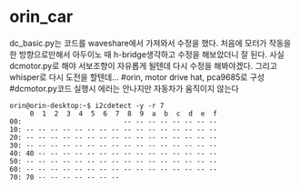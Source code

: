# orin_car
dc_basic.py는 코드를 waveshare에서 가져와서 수정을 했다.
처음에 모터가 작동을 한 방향으로만해서 아두이노 때 h-bridge생각하고 수정을 해보았더니 잘 된다.
사실 dcmotor.py로 해야 서보조향이 자유롭게 될텐데  다시 수정을 해봐야겠다. 그리고 whisper로 다시 도전을 할텐데...
#orin, motor drive hat, pca9685로 구성
#dcmotor.py코드 실행시 에러는 안나지만 자동차가 움직이지 않는다

```
orin@orin-desktop:~$ i2cdetect -y -r 7
     0  1  2  3  4  5  6  7  8  9  a  b  c  d  e  f
00:                         -- -- -- -- -- -- -- -- 
10: -- -- -- -- -- -- -- -- -- -- -- -- -- -- -- -- 
20: -- -- -- -- -- -- -- -- -- -- -- -- -- -- -- -- 
30: -- -- -- -- -- -- -- -- -- -- -- -- -- -- -- -- 
40: 40 -- -- -- -- -- -- -- -- -- -- -- -- -- -- -- 
50: -- -- -- -- -- -- -- -- -- -- -- -- -- -- -- -- 
60: -- -- -- -- -- -- -- -- -- -- -- -- -- -- -- -- 
70: 70 -- -- -- -- -- -- --                      
```
